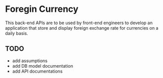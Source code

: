 # Foregin Currency

This back-end APIs are to be used by front-end engineers to develop an application that store and display foreign exchange rate for currencies on a daily basis.

## TODO
- add assumptions
- add DB model documentation
- add API documentations